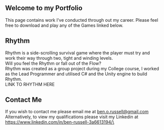 ## Welcome to my Portfolio

This page contains work I've conducted through out my career. Please feel free to download and play any of the Games linked below.

## Rhythm
Rhythm is a side-scrolling survival game where the player must try and work their way through two, tight and winding levels.<br/>
Will you feel the Rhythm or fall out of the Flow?<br/>
Rhythm was created as a group project during my College course, I worked as the Lead Programmer and utilised C# and the Unity engine to build Rhythm.<br/>
LINK TO RHYTHM HERE<br/>


## Contact Me
If you wish to contact me please email me at ben.o.russell@gmail.com<br/>
Alternatively, to view my qualifications please visit my Linkedin at https://www.linkedin.com/in/ben-russell-3a6613194/\<br/>
